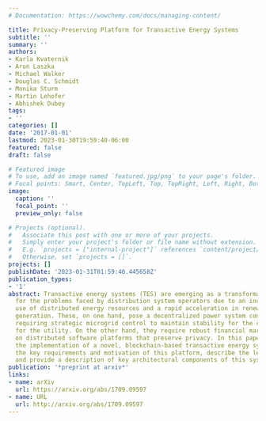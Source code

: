 ```yaml
---
# Documentation: https://wowchemy.com/docs/managing-content/

title: Privacy-Preserving Platform for Transactive Energy Systems
subtitle: ''
summary: ''
authors:
- Karla Kvaternik
- Aron Laszka
- Michael Walker
- Douglas C. Schmidt
- Monika Sturm
- Martin Lehofer
- Abhishek Dubey
tags:
- ''
categories: []
date: '2017-01-01'
lastmod: 2023-01-30T19:59:40-06:00
featured: false
draft: false

# Featured image
# To use, add an image named `featured.jpg/png` to your page's folder.
# Focal points: Smart, Center, TopLeft, Top, TopRight, Left, Right, BottomLeft, Bottom, BottomRight.
image:
  caption: ''
  focal_point: ''
  preview_only: false

# Projects (optional).
#   Associate this post with one or more of your projects.
#   Simply enter your project's folder or file name without extension.
#   E.g. `projects = ["internal-project"]` references `content/project/deep-learning/index.md`.
#   Otherwise, set `projects = []`.
projects: []
publishDate: '2023-01-31T01:59:40.445658Z'
publication_types:
- '1'
abstract: Transactive energy systems (TES) are emerging as a transformative solution
  for the problems faced by distribution system operators due to an increase in the
  use of distributed energy resources and a rapid acceleration in renewable energy
  generation. These, on one hand, pose a decentralized power system controls problem,
  requiring strategic microgrid control to maintain stability for the community and
  for the utility. On the other hand, they require robust financial markets operating
  on distributed software platforms that preserve privacy. In this paper, we describe
  the implementation of a novel, blockchain-based transactive energy system. We outline
  the key requirements and motivation of this platform, describe the lessons learned,
  and provide a description of key architectural components of this system.
publication: '*preprint at arxiv*'
links:
- name: arXiv
  url: https://arxiv.org/abs/1709.09597
- name: URL
  url: http://arxiv.org/abs/1709.09597
---
```

